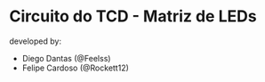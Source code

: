 # Circuito do TCD - Matriz de LEDs

developed by:
- Diego Dantas (@Feelss)
- Felipe Cardoso (@Rockett12)
